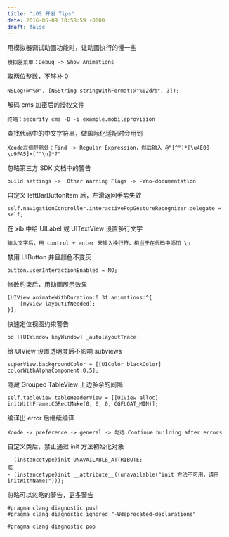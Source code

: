 ```yaml
---
title: "iOS 开发 Tips"
date: 2016-06-09 10:58:59 +0800
draft: false
---
```


用模拟器调试动画功能时，让动画执行的慢一些

```
模拟器菜单：Debug -> Show Animations
```

取两位整数，不够补 0

```
NSLog(@"%@", [NSString stringWithFormat:@"%02d月", 3]);
```

解码 cms 加密后的授权文件

```
终端：security cms -D -i example.mobileprovision
```

查找代码中的中文字符串，做国际化适配时会用到

```
Xcode左侧导航处：Find -> Regular Expression，然后输入 @"[^"]*[\u4E00-\u9FA5]+[^"\n]*?"
```

忽略第三方 SDK 文档中的警告

```
build settings ->  Other Warning Flags -> -Wno-documentation
```

自定义 leftBarButtonItem 后，左滑返回手势失效

```
self.navigationController.interactivePopGestureRecognizer.delegate = self;
```

在 xib 中给 UILabel 或 UITextView 设置多行文字

```
输入文字后，用 control + enter 来插入换行符，相当于在代码中添加 \n
```

禁用 UIButton 并且颜色不变灰

```
button.userInteractionEnabled = NO;
```

修改约束后，用动画展示效果

```
[UIView animateWithDuration:0.3f animations:^{
    [myView layoutIfNeeded];
}];
```

快速定位视图约束警告

```
po [[UIWindow keyWindow] _autolayoutTrace]
```

给 UIView 设置透明度后不影响 subviews

```
superView.backgroundColor = [[UIColor blackColor] colorWithAlphaComponent:0.5];
```

隐藏 Grouped TableView 上边多余的间隔

```
self.tableView.tableHeaderView = [[UIView alloc] initWithFrame:CGRectMake(0, 0, 0, CGFLOAT_MIN)];
```

编译出 error 后继续编译

```
Xcode -> preference -> general -> 勾选 Continue building after errors
```

自定义类后，禁止通过 init 方法初始化对象

```
- (instancetype)init UNAVAILABLE_ATTRIBUTE;
或
- (instancetype)init __attribute__((unavailable("init 方法不可用，请用 initWithName:")));
```

忽略可以忽略的警告，[更多警告](http://fuckingclangwarnings.com)

```
#pragma clang diagnostic push
#pragma clang diagnostic ignored "-Wdeprecated-declarations"

#pragma clang diagnostic pop
```

